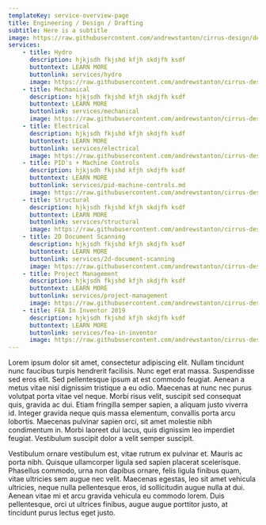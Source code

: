 ```yaml
---
templateKey: service-overview-page
title: Engineering / Design / Drafting
subtitle: Here is a subtitle
image: https://raw.githubusercontent.com/andrewstanton/cirrus-design/develop/static/img/3d-scanning-floor-ceiling.jpg
services:
    - title: Hydro
      description: hjkjsdh fkjshd kfjh skdjfh ksdf 
      buttontext: LEARN MORE
      buttonlink: services/hydro
      image: https://raw.githubusercontent.com/andrewstanton/cirrus-design/develop/static/img/3d-scanning-floor-ceiling.jpg
    - title: Mechanical
      description: hjkjsdh fkjshd kfjh skdjfh ksdf 
      buttontext: LEARN MORE
      buttonlink: services/mechanical
      image: https://raw.githubusercontent.com/andrewstanton/cirrus-design/develop/static/img/3d-scanning-floor-ceiling.jpg
    - title: Electrical
      description: hjkjsdh fkjshd kfjh skdjfh ksdf 
      buttontext: LEARN MORE
      buttonlink: services/electrical
      image: https://raw.githubusercontent.com/andrewstanton/cirrus-design/develop/static/img/3d-scanning-floor-ceiling.jpg
    - title: PID's + Machine Controls
      description: hjkjsdh fkjshd kfjh skdjfh ksdf 
      buttontext: LEARN MORE
      buttonlink: services/pid-machine-controls.md 
      image: https://raw.githubusercontent.com/andrewstanton/cirrus-design/develop/static/img/3d-scanning-floor-ceiling.jpg
    - title: Structural
      description: hjkjsdh fkjshd kfjh skdjfh ksdf 
      buttontext: LEARN MORE
      buttonlink: services/structural
      image: https://raw.githubusercontent.com/andrewstanton/cirrus-design/develop/static/img/3d-scanning-floor-ceiling.jpg
    - title: 2D Document Scanning
      description: hjkjsdh fkjshd kfjh skdjfh ksdf 
      buttontext: LEARN MORE
      buttonlink: services/2d-document-scanning
      image: https://raw.githubusercontent.com/andrewstanton/cirrus-design/develop/static/img/3d-scanning-floor-ceiling.jpg
    - title: Project Management
      description: hjkjsdh fkjshd kfjh skdjfh ksdf 
      buttontext: LEARN MORE
      buttonlink: services/project-management
      image: https://raw.githubusercontent.com/andrewstanton/cirrus-design/develop/static/img/3d-scanning-floor-ceiling.jpg
    - title: FEA In Inventor 2019
      description: hjkjsdh fkjshd kfjh skdjfh ksdf 
      buttontext: LEARN MORE
      buttonlink: services/fea-in-inventor
      image: https://raw.githubusercontent.com/andrewstanton/cirrus-design/develop/static/img/3d-scanning-floor-ceiling.jpg
---
```

Lorem ipsum dolor sit amet, consectetur adipiscing elit. Nullam tincidunt nunc faucibus turpis hendrerit facilisis. Nunc eget erat massa. Suspendisse sed eros elit. Sed pellentesque ipsum at est commodo feugiat. Aenean a metus vitae nisi dignissim tristique a eu odio. Maecenas at nunc nec purus volutpat porta vitae vel neque. Morbi risus velit, suscipit sed consequat quis, gravida ac dui. Etiam fringilla semper sapien, a aliquam justo viverra id. Integer gravida neque quis massa elementum, convallis porta arcu lobortis. Maecenas pulvinar sapien orci, sit amet molestie nibh condimentum in. Morbi laoreet dui lacus, quis dignissim leo imperdiet feugiat. Vestibulum suscipit dolor a velit semper suscipit.

Vestibulum ornare vestibulum est, vitae rutrum ex pulvinar et. Mauris ac porta nibh. Quisque ullamcorper ligula sed sapien placerat scelerisque. Phasellus commodo, urna non dapibus ornare, felis ligula finibus quam, vitae ultricies sem augue nec velit. Maecenas egestas, leo sit amet vehicula ultricies, neque nulla pellentesque eros, id sollicitudin augue nulla at dui. Aenean vitae mi et arcu gravida vehicula eu commodo lorem. Duis pellentesque, orci ut ultrices finibus, augue augue porttitor justo, at tincidunt purus lectus eget justo.
